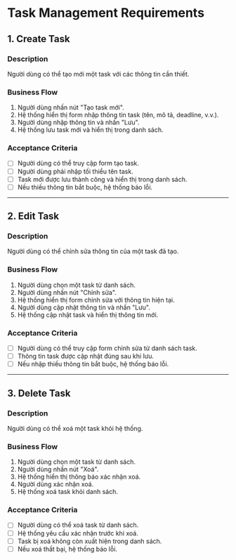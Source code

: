 # Task Management Requirements

## 1. Create Task

### Description
Người dùng có thể tạo mới một task với các thông tin cần thiết.

### Business Flow
1. Người dùng nhấn nút "Tạo task mới".
2. Hệ thống hiển thị form nhập thông tin task (tên, mô tả, deadline, v.v.).
3. Người dùng nhập thông tin và nhấn "Lưu".
4. Hệ thống lưu task mới và hiển thị trong danh sách.

### Acceptance Criteria
- [ ] Người dùng có thể truy cập form tạo task.
- [ ] Người dùng phải nhập tối thiểu tên task.
- [ ] Task mới được lưu thành công và hiển thị trong danh sách.
- [ ] Nếu thiếu thông tin bắt buộc, hệ thống báo lỗi.

---

## 2. Edit Task

### Description
Người dùng có thể chỉnh sửa thông tin của một task đã tạo.

### Business Flow
1. Người dùng chọn một task từ danh sách.
2. Người dùng nhấn nút "Chỉnh sửa".
3. Hệ thống hiển thị form chỉnh sửa với thông tin hiện tại.
4. Người dùng cập nhật thông tin và nhấn "Lưu".
5. Hệ thống cập nhật task và hiển thị thông tin mới.

### Acceptance Criteria
- [ ] Người dùng có thể truy cập form chỉnh sửa từ danh sách task.
- [ ] Thông tin task được cập nhật đúng sau khi lưu.
- [ ] Nếu nhập thiếu thông tin bắt buộc, hệ thống báo lỗi.

---

## 3. Delete Task

### Description
Người dùng có thể xoá một task khỏi hệ thống.

### Business Flow
1. Người dùng chọn một task từ danh sách.
2. Người dùng nhấn nút "Xoá".
3. Hệ thống hiển thị thông báo xác nhận xoá.
4. Người dùng xác nhận xoá.
5. Hệ thống xoá task khỏi danh sách.

### Acceptance Criteria
- [ ] Người dùng có thể xoá task từ danh sách.
- [ ] Hệ thống yêu cầu xác nhận trước khi xoá.
- [ ] Task bị xoá không còn xuất hiện trong danh sách.
- [ ] Nếu xoá thất bại, hệ thống báo lỗi.
